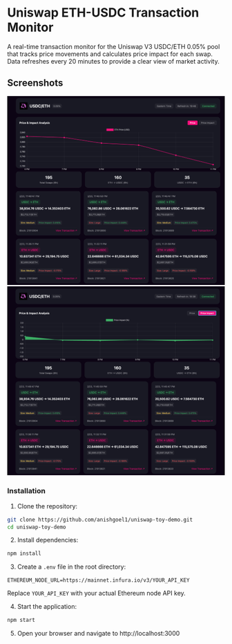 # Uniswap ETH-USDC Transaction Monitor

A real-time transaction monitor for the Uniswap V3 USDC/ETH 0.05% pool that tracks price movements and calculates price impact for each swap. Data refreshes every 20 minutes to provide a clear view of market activity.

## Screenshots
![Price Analysis](images/price_display.png)
![Price Impact Analysis](images/price_impact.png)

### Installation

1. Clone the repository:
```bash
git clone https://github.com/anishgoel1/uniswap-toy-demo.git
cd uniswap-toy-demo
```

2. Install dependencies:
```bash
npm install
```

3. Create a `.env` file in the root directory:
```env
ETHEREUM_NODE_URL=https://mainnet.infura.io/v3/YOUR_API_KEY
```
Replace `YOUR_API_KEY` with your actual Ethereum node API key.

4. Start the application:
```bash
npm start
```

5. Open your browser and navigate to http://localhost:3000
